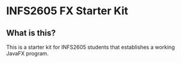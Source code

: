 # INFS2605 FX Starter Kit

## What is this?
This is a starter kit for INFS2605 students that establishes a working JavaFX program.
